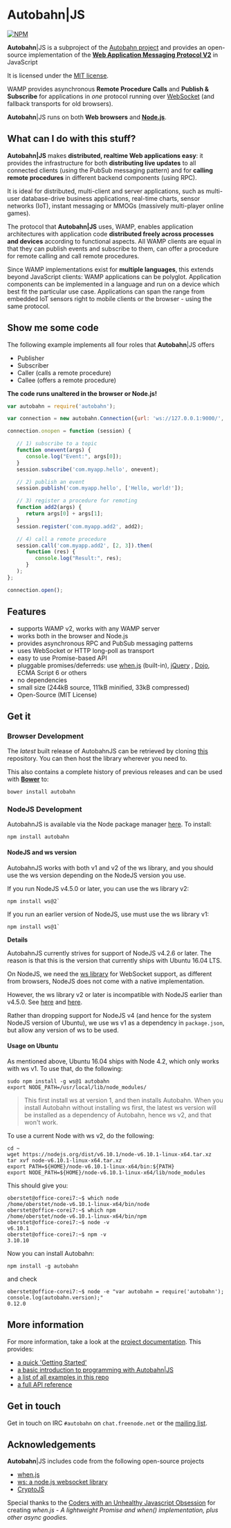 # **Autobahn**|JS

[![NPM](https://nodei.co/npm/autobahn.png?downloads=true&downloadRank=true&stars=true)](https://nodei.co/npm/autobahn/)

**Autobahn**|JS is a subproject of the [Autobahn project](http://autobahn.ws/) and provides an open-source implementation of the **[Web Application Messaging Protocol V2](http://wamp.ws/)** in JavaScript

It is licensed under the [MIT license](/LICENSE).

WAMP provides asynchronous **Remote Procedure Calls** and **Publish & Subscribe** for applications in *one* protocol running over [WebSocket](http://tools.ietf.org/html/rfc6455) (and fallback transports for old browsers).

**Autobahn**|JS runs on both **Web browsers** and **[Node.js](http://nodejs.org/)**.

## What can I do with this stuff?

**Autobahn|JS** makes **distributed, realtime Web applications easy**: it provides the infrastructure for both **distributing live updates** to all connected clients (using the PubSub messaging pattern) and for **calling remote procedures** in different backend components (using RPC).

It is ideal for distributed, multi-client and server applications, such as multi-user database-drive business applications, real-time charts, sensor networks (IoT), instant messaging or MMOGs (massively multi-player online games).

The protocol that **Autobahn|JS** uses, WAMP, enables application architectures with application code **distributed freely across processes and devices** according to functional aspects. All WAMP clients are equal in that they can publish events and subscribe to them, can offer a procedure for remote calling and call remote procedures.

Since WAMP implementations exist for **multiple languages**, this extends beyond JavaScript clients: WAMP applications can be polyglot. Application components can be implemented in a language and run on a device which best fit the particular use case. Applications can span the range from embedded IoT sensors right to mobile clients or the browser - using the same protocol.

## Show me some code

The following example implements all four roles that **Autobahn**|JS offers

 * Publisher
 * Subscriber
 * Caller (calls a remote procedure)
 * Callee (offers a remote procedure)

**The code runs unaltered in the browser or Node.js!**

```javascript
var autobahn = require('autobahn');

var connection = new autobahn.Connection({url: 'ws://127.0.0.1:9000/', realm: 'realm1'});

connection.onopen = function (session) {

   // 1) subscribe to a topic
   function onevent(args) {
      console.log("Event:", args[0]);
   }
   session.subscribe('com.myapp.hello', onevent);

   // 2) publish an event
   session.publish('com.myapp.hello', ['Hello, world!']);

   // 3) register a procedure for remoting
   function add2(args) {
      return args[0] + args[1];
   }
   session.register('com.myapp.add2', add2);

   // 4) call a remote procedure
   session.call('com.myapp.add2', [2, 3]).then(
      function (res) {
         console.log("Result:", res);
      }
   );
};

connection.open();
```

Features
--------

* supports WAMP v2, works with any WAMP server
* works both in the browser and Node.js
* provides asynchronous RPC and PubSub messaging patterns
* uses WebSocket or HTTP long-poll as transport
* easy to use Promise-based API
* pluggable promises/deferreds: use [when.js](https://github.com/cujojs/when)  (built-in), [jQuery](http://api.jquery.com/category/deferred-object/) , [Dojo](http://dojotoolkit.org/reference-guide/1.7/dojo/Deferred.html), ECMA Script 6 or others
* no dependencies
* small size (244kB source, 111kB minified, 33kB compressed)
* Open-Source (MIT License)


## Get it

### Browser Development

The *latest* built release of AutobahnJS can be retrieved by cloning [this](https://github.com/crossbario/autobahn-js-built) repository. You can then host the library wherever you need to.

This also contains a complete history of previous releases and can be used with **[Bower](http://bower.io/)** to:

	bower install autobahn


### NodeJS Development

AutobahnJS is available via the Node package manager [here](https://www.npmjs.org/package/autobahn). To install:

	npm install autobahn

#### NodeJS and ws version

AutobahnJS works with both v1 and v2 of the ws library, and you should use the ws version depending on the NodeJS version you use.

If you run NodeJS v4.5.0 or later, you can use the ws library v2:

```console
npm install ws@2`
```

If you run an earlier version of NodeJS, use must use the ws library v1:

```console
npm install ws@1`
```

**Details**

AutobahnJS currently strives for support of NodeJS v4.2.6 or later. The reason is that this is the version that currently ships with Ubuntu 16.04 LTS.

On NodeJS, we need the [ws library](https://github.com/websockets/ws/) for WebSocket support, as different from browsers, NodeJS does not come with a native implementation.

However, the ws library v2 or later is incompatible with NodeJS earlier than v4.5.0. See [here](http://stackoverflow.com/a/42331959/884770) and [here](https://github.com/websockets/ws/issues/989).

Rather than dropping support for NodeJS v4 (and hence for the system NodeJS version of Ubuntu), we use ws v1 as a dependency in `package.json`, but allow any version of ws to be used.

#### Usage on Ubuntu

As mentioned above, Ubuntu 16.04 ships with Node 4.2, which only works with ws v1. To use that, do the following:

```console
sudo npm install -g ws@1 autobahn
export NODE_PATH=/usr/local/lib/node_modules/
```

> This first install ws at version 1, and then installs Autobahn. When you install Autobahn without installing ws first, the latest ws version will be installed as a dependency of Autobahn, hence ws v2, and that won't work.

To use a current Node with ws v2, do the following:

```console
cd ~
wget https://nodejs.org/dist/v6.10.1/node-v6.10.1-linux-x64.tar.xz
tar xvf node-v6.10.1-linux-x64.tar.xz
export PATH=${HOME}/node-v6.10.1-linux-x64/bin:${PATH}
export NODE_PATH=${HOME}/node-v6.10.1-linux-x64/lib/node_modules
```

This should give you:

```console
oberstet@office-corei7:~$ which node
/home/oberstet/node-v6.10.1-linux-x64/bin/node
oberstet@office-corei7:~$ which npm
/home/oberstet/node-v6.10.1-linux-x64/bin/npm
oberstet@office-corei7:~$ node -v
v6.10.1
oberstet@office-corei7:~$ npm -v
3.10.10
```

Now you can install Autobahn:

```console
npm install -g autobahn
```

and check

```console
oberstet@office-corei7:~$ node -e "var autobahn = require('autobahn'); console.log(autobahn.version);"
0.12.0
```

## More information

For more information, take a look at the [project documentation](/doc/README.md). This provides:

* [a quick 'Getting Started'](/doc/gettingstarted.md)
* [a basic introduction to programming with Autobahn|JS](/doc/programming.md)
* [a list of all examples in this repo](/doc/examples_overview.md)
* [a full API reference](/doc/reference.md)


## Get in touch

Get in touch on IRC `#autobahn` on `chat.freenode.net` or the [mailing list](http://groups.google.com/group/autobahnws).


## Acknowledgements

**Autobahn**|JS includes code from the following open-source projects

  * [when.js](https://github.com/cujojs/when)
  * [ws: a node.js websocket library](https://github.com/einaros/ws)
  * [CryptoJS](http://code.google.com/p/crypto-js/)

Special thanks to the [Coders with an Unhealthy Javascript Obsession](http://cujojs.com/) for creating *when.js - A lightweight Promise and when() implementation, plus other async goodies.*
